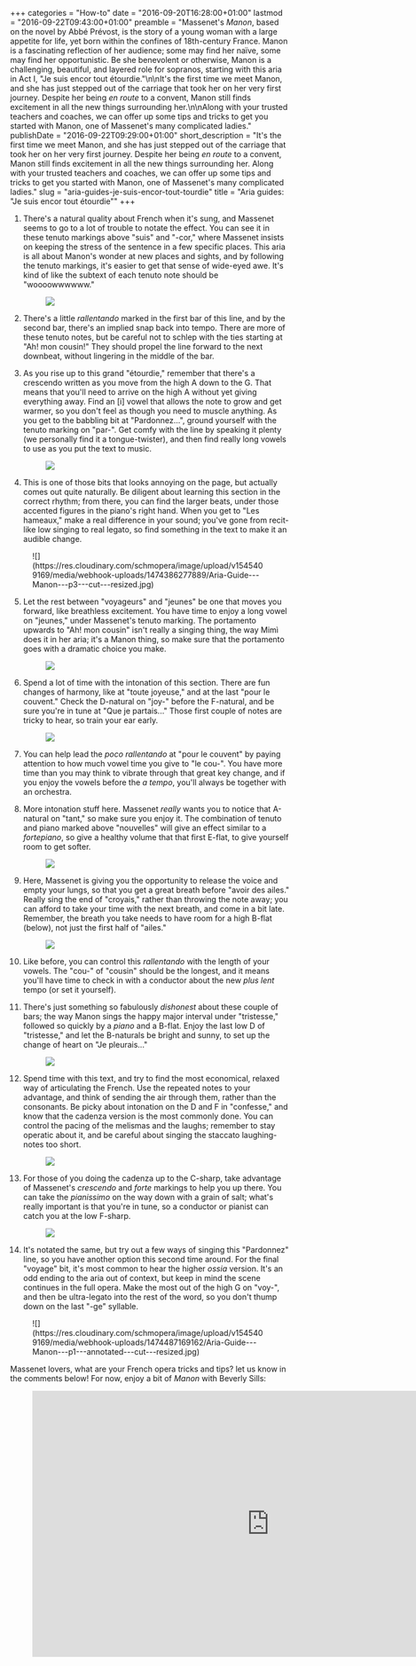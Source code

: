 +++
categories = "How-to"
date = "2016-09-20T16:28:00+01:00"
lastmod = "2016-09-22T09:43:00+01:00"
preamble = "Massenet's *Manon*, based on the novel by Abbé Prévost, is the story of a young woman with a large appetite for life, yet born within the confines of 18th-century France. Manon is a fascinating reflection of her audience; some may find her naïve, some may find her opportunistic. Be she benevolent or otherwise, Manon is a challenging, beautiful, and layered role for sopranos, starting with this aria in Act I, \"Je suis encor tout étourdie.\"\n\nIt's the first time we meet Manon, and she has just stepped out of the carriage that took her on her very first journey. Despite her being *en route* to a convent, Manon still finds excitement in all the new things surrounding her.\n\nAlong with your trusted teachers and coaches, we can offer up some tips and tricks to get you started with Manon, one of Massenet's many complicated ladies."
publishDate = "2016-09-22T09:29:00+01:00"
short_description = "It's the first time we meet Manon, and she has just stepped out of the carriage that took her on her very first journey. Despite her being *en route* to a convent, Manon still finds excitement in all the new things surrounding her. Along with your trusted teachers and coaches, we can offer up some tips and tricks to get you started with Manon, one of Massenet's many complicated ladies."
slug = "aria-guides-je-suis-encor-tout-tourdie"
title = "Aria guides: &quot;Je suis encor tout étourdie&quot;"
+++

1. There's a natural quality about French when it's sung, and Massenet seems to go to a lot of trouble to notate the effect. You can see it in these tenuto markings above "suis" and "-cor," where Massenet insists on keeping the stress of the sentence in a few specific places. This aria is all about Manon's wonder at new places and sights, and by following the tenuto markings, it's easier to get that sense of wide-eyed awe. It's kind of like the subtext of each tenuto note should be "woooowwwwww."<figure data-type="image">
![](https://res.cloudinary.com/schmopera/image/upload/v1545409169/media/webhook-uploads/1474385308106/Aria-Guide---Manon---p1---cut---resized.jpg)
</figure>

2. There's a little *rallentando* marked in the first bar of this line, and by the second bar, there's an implied snap back into tempo. There are more of these tenuto notes, but be careful not to schlep with the ties starting at "Ah! mon cousin!" They should propel the line forward to the next downbeat, without lingering in the middle of the bar.

3. As you rise up to this grand "étourdie," remember that there's a crescendo written as you move from the high A down to the G. That means that you'll need to arrive on the high A without yet giving everything away. Find an [i] vowel that allows the note to grow and get warmer, so you don't feel as though you need to muscle anything. As you get to the babbling bit at "Pardonnez...", ground yourself with the tenuto marking on "par-". Get comfy with the line by speaking it plenty (we personally find it a tongue-twister), and then find really long vowels to use as you put the text to music.<figure data-type="image">
![](https://res.cloudinary.com/schmopera/image/upload/v1545409169/media/webhook-uploads/1474385317531/Aria-Guide---Manon---p2---cut---resized.jpg)
</figure>

4. This is one of those bits that looks annoying on the page, but actually comes out quite naturally. Be diligent about learning this section in the correct rhythm; from there, you can find the larger beats, under those accented figures in the piano's right hand. When you get to "Les hameaux," make a real difference in your sound; you've gone from recit-like low singing to real legato, so find something in the text to make it an audible change.
<figure data-type="image">
![](https://res.cloudinary.com/schmopera/image/upload/v1545409169/media/webhook-uploads/1474386277889/Aria-Guide---Manon---p3---cut---resized.jpg)
</figure>

5. Let the rest between "voyageurs" and "jeunes" be one that moves you forward, like breathless excitement. You have time to enjoy a long vowel on "jeunes," under Massenet's tenuto marking. The portamento upwards to "Ah! mon cousin" isn't really a singing thing, the way Mimì does it in her aria; it's a Manon thing, so make sure that the portamento goes with a dramatic choice you make.<figure data-type="image">
![](https://res.cloudinary.com/schmopera/image/upload/v1545409169/media/webhook-uploads/1474483624020/Aria-Guide---Manon---p2b---cut---resized.jpg)
</figure>

6. Spend a lot of time with the intonation of this section. There are fun changes of harmony, like at "toute joyeuse," and at the last "pour le couvent." Check the D-natural on "joy-" before the F-natural, and be sure you're in tune at "Que je partais..." Those first couple of notes are tricky to hear, so train your ear early.<figure data-type="image">
![](https://res.cloudinary.com/schmopera/image/upload/v1545409169/media/webhook-uploads/1474386287419/Aria-Guide---Manon---p4---cut---resized.jpg)
</figure>

7. You can help lead the *poco rallentando* at "pour le couvent" by paying attention to how much vowel time you give to "le cou-". You have more time than you may think to vibrate through that great key change, and if you enjoy the vowels before the *a tempo*, you'll always be together with an orchestra.

8. More intonation stuff here. Massenet *really* wants you to notice that A-natural on "tant," so make sure you enjoy it. The combination of tenuto and piano marked above "nouvelles" will give an effect similar to a *fortepiano*, so give a healthy volume that that first E-flat, to give yourself room to get softer.<figure data-type="image">
![](https://res.cloudinary.com/schmopera/image/upload/v1545409169/media/webhook-uploads/1474386297448/Aria-Guide---Manon---p5---cut---resized.jpg)
</figure>

9. Here, Massenet is giving you the opportunity to release the voice and empty your lungs, so that you get a great breath before "avoir des ailes." Really sing the end of "croyais," rather than throwing the note away; you can afford to take your time with the next breath, and come in a bit late. Remember, the breath you take needs to have room for a high B-flat (below), not just the first half of "ailes."<figure data-type="image">![](https://res.cloudinary.com/schmopera/image/upload/v1545409169/media/webhook-uploads/1474484930178/Aria-Guide---Manon---p6a---cut---resized.jpg)
</figure>

10. Like before, you can control this *rallentando* with the length of your vowels. The "cou-" of "cousin" should be the longest, and it means you'll have time to check in with a conductor about the new *plus lent* tempo (or set it yourself).

11. There's just something so fabulously *dishonest* about these couple of bars; the way Manon sings the happy major interval under "tristesse," followed so quickly by a *piano* and a B-flat. Enjoy the last low D of "tristesse," and let the B-naturals be bright and sunny, to set up the change of heart on "Je pleurais..."<figure data-type="image">
![](https://res.cloudinary.com/schmopera/image/upload/v1545409169/media/webhook-uploads/1474484957843/Aria-Guide---Manon---p6b---cut---resized.jpg)
</figure>

12. Spend time with this text, and try to find the most economical, relaxed way of articulating the French. Use the repeated notes to your advantage, and think of sending the air through them, rather than the consonants. Be picky about intonation on the D and F in "confesse," and know that the cadenza version is the most commonly done. You can control the pacing of the melismas and the laughs; remember to stay operatic about it, and be careful about singing the staccato laughing-notes too short.<figure data-type="image">
![](https://res.cloudinary.com/schmopera/image/upload/v1545409169/media/webhook-uploads/1474386322874/Aria-Guide---Manon---p7---cut---resized.jpg)
</figure>

13. For those of you doing the cadenza up to the C-sharp, take advantage of Massenet's *crescendo* and *forte* markings to help you up there. You can take the *pianissimo* on the way down with a grain of salt; what's really important is that you're in tune, so a conductor or pianist can catch you at the low F-sharp.<figure data-type="image">![](https://res.cloudinary.com/schmopera/image/upload/v1545409169/media/webhook-uploads/1474486613794/Aria-Guide---Manon---p8b---cut---resized.jpg)
</figure>

14. It's notated the same, but try out a few ways of singing this "Pardonnez" line, so you have another option this second time around. For the final "voyage" bit, it's most common to hear the higher *ossia* version. It's an odd ending to the aria out of context, but keep in mind the scene continues in the full opera. Make the most out of the high G on "voy-", and then be ultra-legato into the rest of the word, so you don't thump down on the last "-ge" syllable.

<figure data-type="image">![](https://res.cloudinary.com/schmopera/image/upload/v1545409169/media/webhook-uploads/1474487169162/Aria-Guide---Manon---p1---annotated---cut---resized.jpg)
</figure>

Massenet lovers, what are your French opera tricks and tips? let us know in the comments below! For now, enjoy a bit of *Manon* with Beverly Sills:

<figure data-type="video">
<iframe width="854" height="480" src="https://www.youtube.com/embed/YWQMTLvLqn0?start=40" frameborder="0" allowfullscreen></iframe>
</figure>

